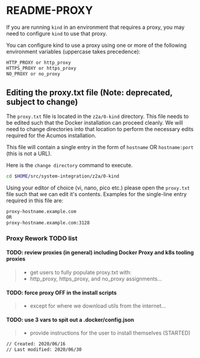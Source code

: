 # README-PROXY

If you are running `kind` in an environment that requires a proxy, you may need to configure `kind` to use that proxy.

You can configure kind to use a proxy using one or more of the following environment variables (uppercase takes precedence):

```sh
HTTP_PROXY or http_proxy
HTTPS_PROXY or https_proxy
NO_PROXY or no_proxy
```

## Editing the proxy.txt file  (Note: deprecated, subject to change)

The `proxy.txt` file is located in the `z2a/0-kind` directory.  This file needs to be edited such that the Docker installation can proceed cleanly.  We will need to change directories into that location to perform the necessary edits required for the Acumos installation.

This file will contain a single entry in the form of `hostname` OR `hostname:port` (this is not a URL).

Here is the `change directory` command to execute.

```sh
cd $HOME/src/system-integration/z2a/0-kind
```

Using your editor of choice (vi, nano, pico etc.) please open the `proxy.txt` file such that we can edit it's contents. Examples for the single-line entry required in this file are:

```sh
proxy-hostname.example.com
OR
proxy-hostname.example.com:3128
```

### Proxy Rework TODO list
>
#### TODO: review proxies (in general) including Docker Proxy and k8s tooling proxies
>
> * get users to fully populate proxy.txt with:
> * http_proxy, https_proxy, and no_proxy assignments...
>
#### TODO: force proxy OFF in the install scripts
>
> * except for where we download utils from the internet...
>
#### TODO: use 3 vars to spit out a .docker/config.json
>
> * provide instructions for the user to install themselves (STARTED)

```sh
// Created: 2020/06/16
// Last modified: 2020/06/30
```
